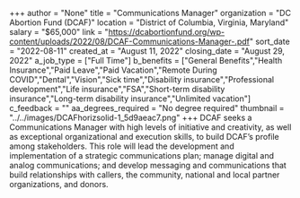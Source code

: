 +++
author = "None"
title = "Communications Manager"
organization = "DC Abortion Fund (DCAF)"
location = "District of Columbia, Virginia, Maryland"
salary = "$65,000"
link = "https://dcabortionfund.org/wp-content/uploads/2022/08/DCAF-Communications-Manager-.pdf"
sort_date = "2022-08-11"
created_at = "August 11, 2022"
closing_date = "August 29, 2022"
a_job_type = ["Full Time"]
b_benefits = ["General Benefits","Health Insurance","Paid Leave","Paid Vacation","Remote During COVID","Dental","Vision","Sick time","Disability insurance","Professional development","Life insurance","FSA","Short-term disability insurance","Long-term disability insurance","Unlimited vacation"]
c_feedback = ""
aa_degrees_required = "No degree required"
thumbnail = "../../images/DCAFhorizsolid-1_5d9aeac7.png"
+++
DCAF seeks a Communications Manager with high levels of initiative and creativity, as well as exceptional organizational and execution skills, to build DCAF’s profile among stakeholders. This role will lead the development and implementation of a strategic communications plan; manage digital and analog communications; and develop messaging and communications that build relationships with callers, the community, national and local partner organizations, and donors. 